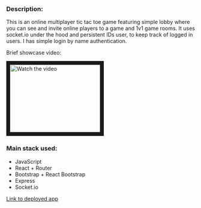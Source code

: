 ### Description:

This is an online multiplayer tic tac toe game featuring simple lobby where you can see and invite online players to a game and 1v1 game rooms. It uses socket.io under the hood and persistent IDs user, to keep track of logged in users. I has simple login by name authentication.

<p>Brief showcase video:</p>
<a href="http://www.youtube.com/watch?feature=player_embedded&v=kxB84MDeLLg" target="_blank">
 <img src="http://img.youtube.com/vi/kxB84MDeLLg/hqdefault.jpg" alt="Watch the video" width="240" height="180" border="10" />
</a>

### Main stack used:

- JavaScript
- React + Router
- Bootstrap + React Bootstrap
- Express
- Socket.io

[Link to deployed app]()
